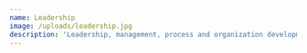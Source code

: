 ```yaml
---
name: Leadership
image: /uploads/leadership.jpg
description: 'Leadership, management, process and organization development.'
---
```


